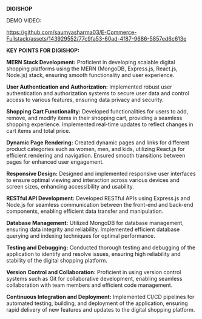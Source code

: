 **DIGISHOP**

DEMO VIDEO:

https://github.com/saumyasharma03/E-Commerce-Fullstack/assets/143929552/77c9fa53-60ad-4f87-9686-5857ed6c613e

**KEY POINTS FOR DIGISHOP:**


**MERN Stack Development:** Proficient in developing scalable digital shopping platforms using the MERN (MongoDB, Express.js, React.js, Node.js) stack, ensuring smooth functionality and user experience.

**User Authentication and Authorization:** Implemented robust user authentication and authorization systems to secure user data and control access to various features, ensuring data privacy and security.

**Shopping Cart Functionality:** Developed functionalities for users to add, remove, and modify items in their shopping cart, providing a seamless shopping experience. Implemented real-time updates to reflect changes in cart items and total price.

**Dynamic Page Rendering:** Created dynamic pages and links for different product categories such as women, men, and kids, utilizing React.js for efficient rendering and navigation. Ensured smooth transitions between pages for enhanced user engagement.

**Responsive Design:** Designed and implemented responsive user interfaces to ensure optimal viewing and interaction across various devices and screen sizes, enhancing accessibility and usability.

**RESTful API Development:** Developed RESTful APIs using Express.js and Node.js for seamless communication between the front-end and back-end components, enabling efficient data transfer and manipulation.

**Database Management:** Utilized MongoDB for database management, ensuring data integrity and reliability. Implemented efficient database querying and indexing techniques for optimal performance.

**Testing and Debugging:** Conducted thorough testing and debugging of the application to identify and resolve issues, ensuring high reliability and stability of the digital shopping platform.

**Version Control and Collaboration:** Proficient in using version control systems such as Git for collaborative development, enabling seamless collaboration with team members and efficient code management.

**Continuous Integration and Deployment:** Implemented CI/CD pipelines for automated testing, building, and deployment of the application, ensuring rapid delivery of new features and updates to the digital shopping platform.






